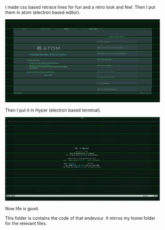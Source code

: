 I made css based retrace lines for fun and
a retro look and feel.
Then I put them in atom (electron based editor).

![atom](./atom.png)

Then I put it in Hyper (electron based terminal).

![hyper](./hyper.png)

Now life is good.

This folder is contains the code of that endevour.
It mirros my home folder for the relevant files.
